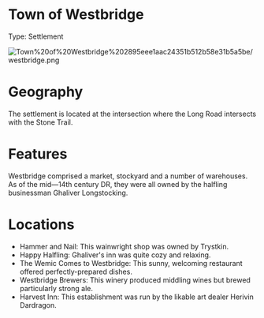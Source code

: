 # Town of Westbridge

Type: Settlement

![Town%20of%20Westbridge%202895eee1aac24351b512b58e31b5a5be/westbridge.png](../../images/maps/westbridge.png)

# Geography

The settlement is located at the intersection where the Long Road intersects with the Stone Trail.

# Features

Westbridge comprised a market, stockyard and a number of warehouses. As of the mid—14th century DR, they were all owned by the halfling businessman Ghaliver Longstocking.

# Locations

- Hammer and Nail: This wainwright shop was owned by Trystkin.
- Happy Halfling: Ghaliver's inn was quite cozy and relaxing.
- The Wemic Comes to Westbridge: This sunny, welcoming restaurant offered perfectly-prepared dishes.
- Westbridge Brewers: This winery produced middling wines but brewed particularly strong ale.
- Harvest Inn: This establishment was run by the likable art dealer Herivin Dardragon.
